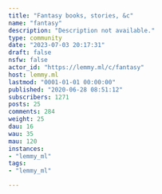 ```yaml
---
title: "Fantasy books, stories, &c" 
name: "fantasy"
description: "Description not available."
type: community
date: "2023-07-03 20:17:31"
draft: false
nsfw: false
actor_id: "https://lemmy.ml/c/fantasy"
host: lemmy.ml
lastmod: "0001-01-01 00:00:00"
published: "2020-06-28 08:51:12"
subscribers: 1271
posts: 25
comments: 284
weight: 25
dau: 16
wau: 35
mau: 120
instances:
- "lemmy_ml"
tags: 
- "lemmy_ml"

---
```

